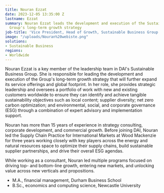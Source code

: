 ```yaml
---
title: Nouran Ezzat
date: 2023-12-05 13:35:00 Z
lastname: Ezzat
summary: Nouran Ezzat leads the development and execution of the Sustainable Business
  Group's long-term growth strategy
job-title: 'Vice President, Head of Growth, Sustainable Business Group '
image: "/uploads/Nouran%20webiste.png"
solutions:
- Sustainable Business
regions:
- Worldwide
---
```


Nouran Ezzat is a key member of the leadership team in DAI's Sustainable Business Group. She is responsible for leading the development and execution of the Group's long-term growth strategy that will further expand its service offerings and global footprint. In her role, she provides strategic leadership and oversees a portfolio of work with new and existing customers worldwide to ensure they can identify and achieve tangible sustainability objectives such as local content; supplier diversity; net zero carbon optimization; and environmental, social, and corporate governance (ESG) through a combination of expert advisory and implementation support.   
 
Nouran has more than 15 years of experience in strategy consulting, corporate development, and commercial growth. Before joining DAI, Nouran led the Supply Chain Practice for International Markets at Wood Mackenzie for three years working closely with key players across the energy and natural resources space to optimize their supply chains, build sustainable supplier partnerships, and drive their overall ESG agendas.
 
While working as a consultant, Nouran led multiple programs focused on driving top- and bottom-line growth, entering new markets, and unlocking value across new verticals and propositions.
 
* M.A., financial management, Durham Business School
* B.Sc., economics and computing science, Newcastle University